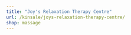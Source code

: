 ```yaml
---
title: "Joy's Relaxation Therapy Centre"
url: /kinsale/joys-relaxation-therapy-centre/
shop: massage
---
```

